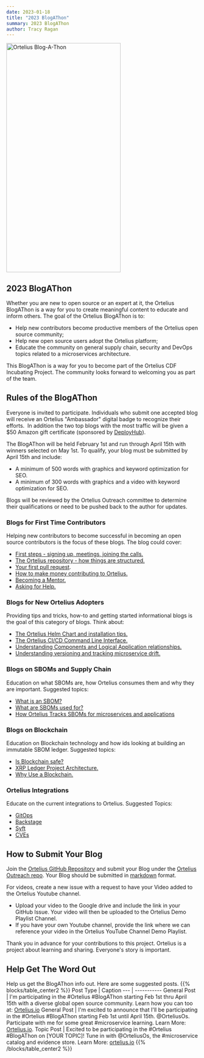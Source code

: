 ```yaml
---
date: 2023-01-18
title: "2023 BlogAThon"
summary: 2023 BlogAThon
author: Tracy Ragan
---
```


<div class="col-center">
<img src="/images/blogathon2023.png" alt="Ortelius Blog-A-Thon" height="600px" width="300px" />
</div>
<p></p>

## 2023 BlogAThon

Whether you are new to open source or an expert at it, the Ortelius BlogAThon is a way for you to create meaningful content to educate and inform others. The goal of the Ortelius BlogAThon is to:

* Help new contributors become productive members of the Ortelius open source community;
* Help new open source users adopt the Ortelius platform;
* Educate the community on general supply chain, security and DevOps topics related to a microservices architecture.

This BlogAThon is a way for you to become part of the Ortelius CDF Incubating Project. The community looks forward to welcoming you as part of the team.

## Rules of the BlogAThon

Everyone is invited to participate. Individuals who submit one accepted blog will receive an Ortelius "Ambassador" digital badge to recognize their efforts.  In addition the two top blogs with the most traffic will be given a $50 Amazon gift certificate (sponsored by [DeployHub](https://www.deployhub.com)).

The BlogAThon will be held February 1st and run through April 15th with winners selected on May 1st. To qualify, your blog must be submitted by April 15th and include:

- A minimum of 500 words with graphics and keyword optimization for SEO.
- A minimum of 300 words with graphics and a video with keyword optimization for SEO.

Blogs will be reviewed by the Ortelius Outreach committee to determine their qualifications or need to be pushed back to the author for updates.

### Blogs for First Time Contributors

Helping new contributors to become successful in becoming an open source contributors is the focus of these blogs. The blog could cover:

- [First steps - signing up, meetings, joining the calls.](https://github.com/ortelius/outreach/issues/4)
- [The Ortelius repository - how things are structured.](https://github.com/ortelius/outreach/issues/5)
- [Your first pull request](https://github.com/ortelius/outreach/issues/6).
- [How to make money contributing to Ortelius.](https://github.com/ortelius/outreach/issues/7)
- [Becoming a Mentor.](https://github.com/ortelius/outreach/issues/8)
- [Asking for Help.](https://github.com/ortelius/outreach/issues/9)

### Blogs for New Ortelius Adopters

Providing tips and tricks, how-to and getting started informational blogs is the goal of this category of blogs. Think about:

- [The Ortelius Helm Chart and installation tips.](https://github.com/ortelius/outreach/issues/10)
- [The Ortelius CI/CD Command Line Interface.](https://github.com/ortelius/outreach/issues/11)
- [Understanding Components and Logical Application relationships.](https://github.com/ortelius/outreach/issues/12)
- [Understanding versioning and tracking microservice drift.](https://github.com/ortelius/outreach/issues/13)

### Blogs on SBOMs and Supply Chain

Education on what SBOMs are, how Ortelius consumes them and why they are important. Suggested topics:

- [What is an SBOM?](https://github.com/ortelius/outreach/issues/14)
- [What are SBOMs used for?](https://github.com/ortelius/outreach/issues/15)
- [How Ortelius Tracks SBOMs for microservices and applications](https://github.com/ortelius/outreach/issues/16)

### Blogs on Blockchain

Education on Blockchain technology and how ids looking at building an immutable SBOM ledger. Suggested topics:

- [Is Blockchain safe?](https://github.com/ortelius/outreach/issues/17)
- [XRP Ledger Project Architecture.](https://github.com/ortelius/outreach/issues/18)
- [Why Use a Blockchain.](https://github.com/ortelius/outreach/issues/19)

### Ortelius Integrations

Educate on the current integrations to Ortelius. Suggested Topics:

- [GitOps](https://github.com/ortelius/outreach/issues/20)
- [Backstage](https://github.com/ortelius/outreach/issues/21)
- [Syft](https://github.com/ortelius/outreach/issues/22)
- [CVEs](https://github.com/ortelius/outreach/issues/23)

## How to Submit Your Blog

Join the [Ortelius GitHub Repository](https://github.com/ortelius) and submit your Blog under the [Ortelius Outreach repo](https://github.com/ortelius/outreach). Your Blog should be submitted in [markdown](https://www.markdownguide.org/basic-syntax/) format.

For videos, create a new issue with a request to have your Video added to the Ortelius Youtube channel.

- Upload your video to the Google drive and include the link in your GitHub Issue. Your video will then be uploaded to the Ortelius Demo Playlist Channel.</li>
- If you have your own Youtube channel, provide the link where we can reference your video in the Ortelius YouTube Channel Demo Playlist.</li>

Thank you in advance for your contributions to this project. Ortelius is a project about learning and sharing. Everyone's story is important.

## Help Get The Word Out

Help us get the BlogAThon info out. Here are some suggested posts.
{{% blocks/table_center2 %}}
Post Type | Caption
 --- | -----------
General Post | I'm participating in the #Ortelius #BlogAThon starting Feb 1st thru April 15th with a diverse global open source community. Learn how you can too at: [Ortelius.io](https://ortelius.io/blog/)
General Post | I'm excited to announce that I'll be participating in the #Ortelius #BlogAThon starting Feb 1st until April 15th. @OrteliusOs. Participate with me for some great #microservice learning. Learn More: [Ortelius.io](https://ortelius.io/blog/).
Topic Post | Excited to be participating in the #Ortelius #BlogAThon on [YOUR TOPIC]! Tune in with @OrteliusOs, the #microservice catalog and evidence store. Learn More: [ortelius.io](https://ortelius.io/blog/)
{{% /blocks/table_center2 %}}
